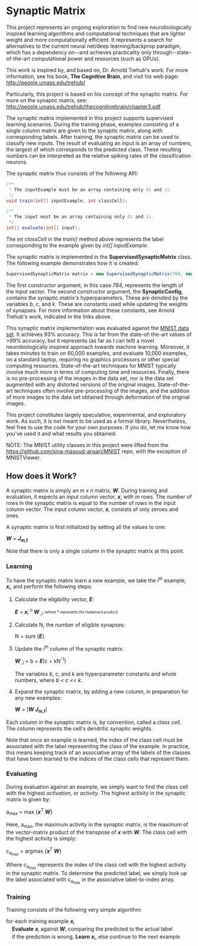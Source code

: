 Synaptic Matrix
===============

This project represents an ongoing exploration to find new neurobiologically inspired learning algorithms and computational techniques that are lighter weight and more computationally efficient. It represents a search for alternatives to the current neural net/deep learning/backprop paradigm, which has a dependency on--and achieves practicality only through--state-of-the-art computational power and resources (such as GPUs). 

This work is inspired by, and based on, Dr. Arnold Trehub's work. For more information, see his book, **The Cognitive Brain**, and visit his web page: http://people.umass.edu/trehub/

Particularly, this project is based on his concept of the synaptic matrix. For more on the synaptic matrix, see: http://people.umass.edu/trehub/thecognitivebrain/chapter3.pdf

The synaptic matrix implemented in this project supports supervised learning scenarios. During the training phase, examples consisting of a single column matrix are given to the synaptic matrix, along with corresponding labels. After training, the synaptic matrix can be used to classify new inputs. The result of evaluating an input is an array of numbers, the largest of which corresponds to the predicted class. These resulting numbers can be interpreted as the relative spiking rates of the classification neurons.

The synaptic matrix thus consists of the following API:
```java
/**
 * The inputExample must be an array containing only 0s and 1s.
 */
void train(int[] inputExample, int classCell);

/**
 * The input must be an array containing only 0s and 1s.
 */
int[] evaluate(int[] input);
```
The _int classCell_ in the _train()_ method above represents the label corresponding to the example given by _int[] inputExample_.

The synaptic matrix is implemented in the **SupervisedSynapticMatrix** class. The following example demonstrates how it is created:
```java
SupervisedSynapticMatrix matrix = new SupervisedSynapticMatrix(784, new SynapticConfig(1, 15, 4200));
```
The first constructor argument, in this case _784_, represents the length of the input vector. The second constructor argument, the **SynapticConfig**, contains the synaptic matrix's hyperparameters. These are denoted by the variables _b_, _c_, and _k_. These are constants used while updating the weights of synapses. For more information about these constants, see Arnold Trehub's work, indicated in the links above.

This synaptic matrix implementation was evaluated against the [MNIST data set](http://yann.lecun.com/exdb/mnist/). It achieves 93% accuracy. This is far from the state-of-the-art values of >99% accuracy, but it represents (as far as I can tell) a novel neurobiologically inspired approach towards machine learning. Moreover, it takes minutes to train on 60,000 examples, and evaluate 10,000 examples, on a standard laptop, requiring no graphics processors or other special computing resources. State-of-the-art techniques for MNIST typically involve much more in terms of computing time and resources. Finally, there is no pre-processing of the images in the data set, nor is the data set augmented with any distorted versions of the original images. State-of-the-art techniques often involve pre-processing of the images, and the addition of more images to the data set obtained through deformation of the original images.

This project constitutes largely speculative, experimental, and exploratory work. As such, it is not meant to be used as a formal library. Nevertheless, feel free to use the code for your own purposes. If you do, let me know how you've used it and what results you obtained.

NOTE: The MNIST utility classes in this project were lifted from the https://github.com/sina-masoud-ansari/MNIST repo, with the exception of MNISTViewer.

How does it Work?
-----------------

A synaptic matrix is simply an *m x n* matrix, **_W_**. During training and evaluation, it expects an input column vector, **_x_**, with *m* rows. The number of rows in the synaptic matrix is equal to the number of rows in the input column vector. The input column vector, **_x_**, consists of only zeroes and ones.

A synaptic matrix is first initialized by setting all the values to one:

**_W_** = **_J<sub>m,1</sub>_**

Note that there is only a single column in the synaptic matrix at this point. 

### Learning

To have the synaptic matrix learn a new example, we take the i<sup>th</sup> example, **_x_**<sub>i</sub>, and perform the following steps:

1. Calculate the eligibility vector, **_E_**:

   **_E_** = **_x_**<sub>i</sub> <sup>o</sup> **_W_**<sub>.,i</sub>
   <sub><sup>(where <sup>o</sup> represents the Hadamard product)</sup></sub>
   
2. Calculate N, the number of eligible synapses:

   N = sum {**_E_**}

3. Update the i<sup>th</sup> column of the synaptic matrix:

   **_W_**<sub>.,i</sub> = b + **_E_**(c + kN<sup>-1</sup>)
   
   The variables _b_, _c_, and _k_ are hyperparameter constants and whole numbers, where _b < c << k_.
   
4. Expand the synaptic matrix, by adding a new column, in preparation for any new examples:

   **_W_** = [**_W_** **_J<sub>m,1</sub>_**]
   
Each column in the synaptic matrix is, by convention, called a _class cell_. The column represents the cell's dendritic synaptic weights. 
   
Note that once an example is learned, the index of the class cell must be associated with the label representing the class of the example. In practice, this means keeping track of an associative array of the labels of the classes that have been learned to the indices of the class cells that represent them.
   
### Evaluating   
   
During evaluation against an example, we simply want to find the class cell with the highest _activation_, or _activity_. The highest activity in the synaptic matrix is given by:

a<sub>max</sub> = max {**_x_**<sup>T</sup> **_W_**}

Here, a<sub>max</sub>, the maximum activity in the synaptic matrix, is the maximum of the vector-matrix product of the transpose of **_x_** with **_W_**. The class cell with the highest activity is simply:

c<sub>a<sub>max</sub></sub> = argmax {**_x_**<sup>T</sup> **_W_**}

Where c<sub>a<sub>max</sub></sub> represents the index of the class cell with the highest activity in the synaptic matrix. To determine the predicted label, we simply look up the label associated with c<sub>a<sub>max</sub></sub> in the associative label-to-index array.

### Training

Training consists of the following very simple algorithm:

for-each training example **_x_**<sub>i</sub><br/>
&nbsp;&nbsp;&nbsp; **Evaluate** **_x_**<sub>i</sub> against **_W_**, comparing the predicted to the actual label<br/>
&nbsp;&nbsp;&nbsp; if the prediction is wrong, **Learn** **_x_**<sub>i</sub>, else continue to the next example



